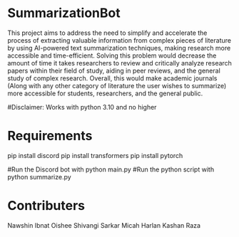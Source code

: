# SummarizationBot
This project aims to address the need to simplify and accelerate the process of extracting valuable information from complex pieces of literature by using AI-powered text summarization techniques, making research more accessible and time-efficient. Solving this problem would decrease the amount of time it takes researchers to review and critically analyze research papers within their field of study, aiding in peer reviews, and the general study of complex research. Overall, this would make academic journals (Along with any other category of literature the user wishes to summarize) more accessible for students, researchers, and the general public.

#Disclaimer:
Works with python 3.10 and no higher

# Requirements
pip install discord
pip install transformers
pip install pytorch

#Run the Discord bot with
python main.py
#Run the python script with
python summarize.py

# Contributers
Nawshin Ibnat Oishee
Shivangi Sarkar
Micah Harlan
Kashan Raza
